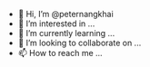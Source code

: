 - 👋 Hi, I’m @peternangkhai
- 👀 I’m interested in ...
- 🌱 I’m currently learning ...
- 💞️ I’m looking to collaborate on ...
- 📫 How to reach me ...

<!---
peternangkhai/peternangkhai is a ✨ special ✨ repository because its `README.md` (this file) appears on your GitHub profile.
You can click the Preview link to take a look at your changes.
--->
